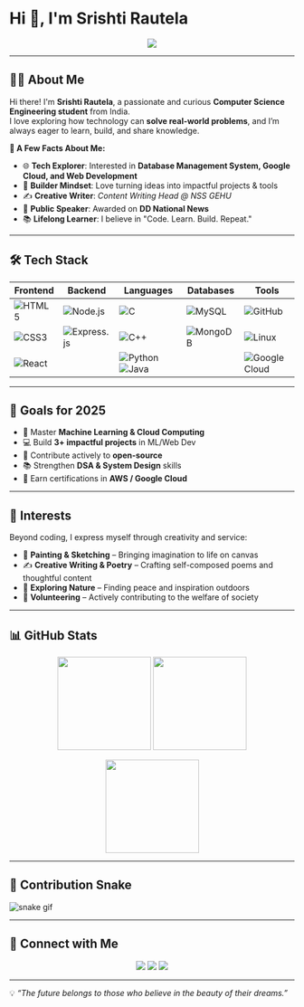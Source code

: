 
# Hi 👋, I'm Srishti Rautela  

<p align="center">
  <img src="https://readme-typing-svg.herokuapp.com?color=FF5733&width=600&height=50&lines=Computer+Science+Engineering+Student;Passionate+about+Machine+Learning+%26+Cloud;Open-Source+Contributor+%7C+Content+Writer;Always+Exploring+%7C+Always+Learning+🚀&center=true&vCenter=true">
</p>

---

## 👩‍💻 About Me  
Hi there! I'm **Srishti Rautela**, a passionate and curious **Computer Science Engineering student** from India.  
I love exploring how technology can **solve real-world problems**, and I’m always eager to learn, build, and share knowledge.  

**🌟 A Few Facts About Me:**  
- 🌐 **Tech Explorer**: Interested in **Database Management System, Google Cloud, and Web Development**  
- 🔧 **Builder Mindset**: Love turning ideas into impactful projects & tools  
- ✍️ **Creative Writer**: *Content Writing Head @ NSS GEHU*  
- 🎤 **Public Speaker**: Awarded on **DD National News**  
- 📚 **Lifelong Learner**: I believe in "Code. Learn. Build. Repeat."  

---

## 🛠️ Tech Stack  

| **Frontend** | **Backend** | **Languages** | **Databases** | **Tools** |
|--------------|-------------|---------------|---------------|-----------|
| ![HTML5](https://img.shields.io/badge/HTML5-E34F26?style=for-the-badge&logo=html5&logoColor=white) | ![Node.js](https://img.shields.io/badge/Node.js-339933?style=for-the-badge&logo=node.js&logoColor=white) | ![C](https://img.shields.io/badge/C-00599C?style=for-the-badge&logo=c&logoColor=white) | ![MySQL](https://img.shields.io/badge/MySQL-4479A1?style=for-the-badge&logo=mysql&logoColor=white) | ![GitHub](https://img.shields.io/badge/GitHub-181717?style=for-the-badge&logo=github&logoColor=white) |
| ![CSS3](https://img.shields.io/badge/CSS3-1572B6?style=for-the-badge&logo=css3&logoColor=white) | ![Express.js](https://img.shields.io/badge/Express.js-000000?style=for-the-badge&logo=express&logoColor=white) | ![C++](https://img.shields.io/badge/C++-00599C?style=for-the-badge&logo=cplusplus&logoColor=white) | ![MongoDB](https://img.shields.io/badge/MongoDB-47A248?style=for-the-badge&logo=mongodb&logoColor=white) | ![Linux](https://img.shields.io/badge/Linux-FCC624?style=for-the-badge&logo=linux&logoColor=black) |
| ![React](https://img.shields.io/badge/React-20232A?style=for-the-badge&logo=react&logoColor=61DAFB) |   | ![Python](https://img.shields.io/badge/Python-3776AB?style=for-the-badge&logo=python&logoColor=white) ![Java](https://img.shields.io/badge/Java-007396?style=for-the-badge&logo=java&logoColor=white) |   | ![Google Cloud](https://img.shields.io/badge/Google%20Cloud-4285F4?style=for-the-badge&logo=google-cloud&logoColor=white) |

---

## 🎯 Goals for 2025  
- 🚀 Master **Machine Learning & Cloud Computing**  
- 💻 Build **3+ impactful projects** in ML/Web Dev  
- 🤝 Contribute actively to **open-source**  
- 📚 Strengthen **DSA & System Design** skills  
- 🏅 Earn certifications in **AWS / Google Cloud**  

---

## 🏅 Interests  
Beyond coding, I express myself through creativity and service:  

- 🎨 **Painting & Sketching** – Bringing imagination to life on canvas  
- ✍️ **Creative Writing & Poetry** – Crafting self-composed poems and thoughtful content  
- 🌿 **Exploring Nature** – Finding peace and inspiration outdoors  
- 🤝 **Volunteering** – Actively contributing to the welfare of society  

---

## 📊 GitHub Stats  

<p align="center">
  <img src="https://github-readme-stats.vercel.app/api?username=srishti-rautela&show_icons=true&theme=radical" height="165">
  <img src="https://github-readme-stats.vercel.app/api/top-langs/?username=srishti-rautela&layout=compact&theme=radical" height="165">
</p>

<p align="center">
  <img src="https://github-readme-streak-stats.herokuapp.com/?user=srishti-rautela&theme=radical" height="165">
</p>

---

## 🐍 Contribution Snake  
![snake gif](https://github.com/srishti-rautela/srishti-rautela/blob/output/github-contribution-grid-snake.svg)

---

## 📱 Connect with Me  

<p align="center">
  <a href="https://www.linkedin.com/in/srishti-rautela-509aa22aa"><img src="https://img.shields.io/badge/LinkedIn-0A66C2?style=for-the-badge&logo=linkedin&logoColor=white"></a>
  <a href="mailto:rautelasrishti13@gmail.com"><img src="https://img.shields.io/badge/Gmail-D14836?style=for-the-badge&logo=gmail&logoColor=white"></a>
  <a href="https://leetcode.com/u/Srishti_267_/"><img src="https://img.shields.io/badge/LeetCode-FFA116?style=for-the-badge&logo=leetcode&logoColor=white"></a>
</p>

---

 
💡 *“The future belongs to those who believe in the beauty of their dreams.”* 

